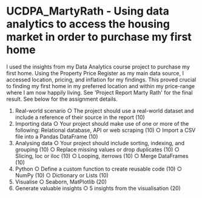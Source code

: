 # UCDPA_MartyRath - Using data analytics to access the housing market in order to purchase my first home
I used the insights from my Data Analytics course project to purchase my first home. Using the Property Price Register as my main data source, I accessed location, pricing, and inflation for my findings. This proved crucial to finding my first home in my preferred location and within my price-range where I am now happily living.
See 'Project Report Marty Rath' for the final result. 
See below for the assignment details.

1. Real-world scenario
○ The project should use a real-world dataset and include a reference of their
source in the report (10)
2. Importing data
○ Your project should make use of one or more of the following: Relational
database, API or web scraping (10)
○ Import a CSV file into a Pandas DataFrame (10)
3. Analysing data
○ Your project should include sorting, indexing, and grouping (10)
○ Replace missing values or drop duplicates (10)
○ Slicing, loc or iloc (10)
○ Looping, iterrows (10)
○ Merge DataFrames (10)
4. Python
○ Define a custom function to create reusable code (10)
○ NumPy (10)
○ Dictionary or Lists (10)
5. Visualise
○ Seaborn, MatPlotlib (20)
6. Generate valuable insights
○ 5 insights from the visualisation (20)
